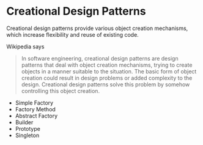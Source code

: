 # Creational Design Patterns

Creational design patterns provide various object creation mechanisms, which increase flexibility and reuse of existing code.

Wikipedia says

> In software engineering, creational design patterns are design patterns that deal with object creation mechanisms, trying to create objects in a manner suitable to the situation. The basic form of object creation could result in design problems or added complexity to the design. Creational design patterns solve this problem by somehow controlling this object creation.

 * Simple Factory
 * Factory Method
 * Abstract Factory
 * Builder
 * Prototype
 * Singleton